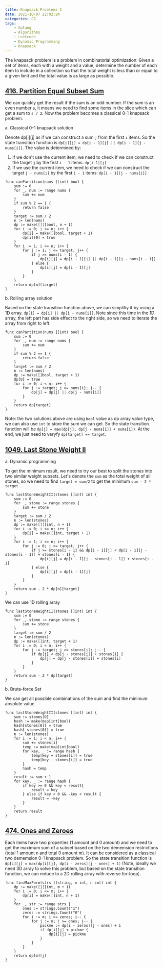 ```yaml
---
title: Knapsack Problems I
date: 2021-10-07 22:02:24
categories: CS
tags:
    - Golang
    - Algorithms
    - Leetcode
    - Dynamic Programming
    - Knapsack
---
```


The knapsack problem is a problem in combinatorial optimization: Given a set of items, each with a weight and a value, determine the number of each item to include in a collection so that the total weight is less than or equal to a given limit and the total value is as large as possible.

## [416. Partition Equal Subset Sum](https://leetcode.com/problems/partition-equal-subset-sum/)

We can quickly get the result if the sum is an odd number. If the sum is an even number `s`, it means we need to find some items in the slice which can get a sum to `s / 2`. Now the problem becomes a classical 0-1 knapsack problem.

a. Classical 0-1 knapsack solution

Denote dp[i][j] as if we can construct a sum `j` from the first `i` items. So the state transition function is `dp[i][j] = dp[i - 1][j] || dp[i - 1][j - nums[i]]`.  The value is determined by:
  1) If we don't use the current item, we need to check if we can construct the target `j` by the first `i - 1` items: `dp[i-1][j]`
  2) If we use the current item, we need to check if we can construct the target `j - nums[i]` by the first `i - 1` items: `dp[i - 1][j - nums[i]]`

```golang
func canPartition(nums []int) bool {
    sum := 0
    for _, num := range nums {
        sum += num
    }
    if sum % 2 == 1 {
        return false
    }
    target := sum / 2
    n := len(nums)
    dp := make([][]bool, n + 1)
    for i := 0; i <= n; i++ {
        dp[i] = make([]bool, target + 1)
        dp[i][0] = true
    }
    for i := 1; i <= n; i++ {
        for j := 1; j <= target; j++ {
            if j >= nums[i - 1] {
                dp[i][j] = dp[i - 1][j] || dp[i - 1][j - nums[i - 1]]
            } else {
                dp[i][j] = dp[i - 1][j]
            }
        }
    }
    return dp[n][target]
}
```

b. Rolling array solution

Based on the state transition function above, we can simplifiy it by using a 1D array. `dp[i] = dp[i] || dp[i - nums[i]]`. Note since this time in the 1D array, the left part has side effect to the right side, so we need to iterate the array from right to left.

```golang
func canPartition(nums []int) bool {
    sum := 0
    for _, num := range nums {
        sum += num
    }
    if sum % 2 == 1 {
        return false
    }
    target := sum / 2
    n := len(nums)
    dp := make([]bool, target + 1)
    dp[0] = true
    for i := 0; i < n; i++ {
        for j := target; j >= nums[i]; j-- {
            dp[j] = dp[j] || dp[j - nums[i]]
        }
    }
    return dp[target]
}
```

Note: the two solutions above are using `bool` value as dp array value type, we can also use `int` to store the sum we can get. So the state transition function will be `dp[j] = max(dp[j], dp[j - nums[i]] + nums[i])`. At the end, we just need to veryfy `dp[target] == target`.

## [1049. Last Stone Weight II](https://leetcode.com/problems/last-stone-weight-ii/)

a. Dynamic programming

To get the minimum result, we need to try our best to split the stones into two similar weight subsets. Let's denote the `sum` as the total weight of all stones, so we need to find `target = sum/2` to get the minimum `sum - 2 * target`

```golang
func lastStoneWeightII(stones []int) int {
    sum := 0
    for _, stone := range stones {
        sum += stone
    }
    target := sum / 2
    n := len(stones)
    dp := make([][]int, n + 1)
    for i := 0; i <= n; i++ {
        dp[i] = make([]int, target + 1)
    }
    for i := 1; i <= n; i++ {
        for j := 0; j <= target; j++ {
            if j >= stones[i - 1] && dp[i - 1][j] < dp[i - 1][j - stones[i - 1]] + stones[i - 1] {
                dp[i][j] = dp[i - 1][j - stones[i - 1]] + stones[i - 1]
            } else {
                dp[i][j] = dp[i - 1][j]
            }
        }
    }
    return sum - 2 * dp[n][target]
}
```

We can use 1D rolling array

```golang
func lastStoneWeightII(stones []int) int {
    sum := 0
    for _, stone := range stones {
        sum += stone
    }
    target := sum / 2
    n := len(stones)
    dp := make([]int, target + 1)
    for i := 0; i < n; i++ {
        for j := target; j >= stones[i]; j-- {
            if dp[j] < dp[j - stones[i]] + stones[i] {
                dp[j] = dp[j - stones[i]] + stones[i]
            }
        }
    }
    return sum - 2 * dp[target]
}
```

b. Brute-force Set 

We can get all possible combinations of the sum and find the minimum absolute value.

```golang
func lastStoneWeightII(stones []int) int {
    sum := stones[0]
    hash := make(map[int]bool)
    hash[stones[0]] = true
    hash[-stones[0]] = true
    n := len(stones)
    for i := 1; i < n; i++ {
        sum += stones[i]
        temp := make(map[int]bool)
        for key, _ := range hash {
            temp[key + stones[i]] = true
            temp[key - stones[i]] = true
        }
        hash = temp
    }
    result := sum + 1
    for key, _ := range hash {
        if key >= 0 && key < result{
            result = key
        } else if key < 0 && -key < result {
            result = -key
        }
    }
    return result
}
```



## [474. Ones and Zeroes](https://leetcode.com/problems/ones-and-zeroes/)

Each items have two properties (1 amount and 0 amount) and we need to get the maximum sum of a subset based on the two dememsion restrictions (total 1 amount n and total 0 amount m). It can be considered as a classical two dememsion 0-1 knapsack problem. So the state transition function is `dp[i][j] = max(dp[i][j], dp[i - zeros][j - ones] + 1)` (Note, ideally we need 3D array to solve this problem, but based on the state transition function, we can reduce to a 2D rolling array with reverse for-loop).

```golang
func findMaxForm(strs []string, m int, n int) int {
    dp := make([][]int, m + 1)
    for i := 0; i <= m; i++ {
        dp[i] = make([]int, n + 1)
    }
    for _, str := range strs {
        ones := strings.Count("1")
        zeros := strings.Count("0")
        for i := m; i >= zeros; i-- {
            for j := n; j >= ones; j-- {
                pickme := dp[i - zeros][j - ones] + 1
                if dp[i][j] < pickme {
                    dp[i][j] = pickme
                }
            }
        }
    }
    return dp[m][j]
}
```
